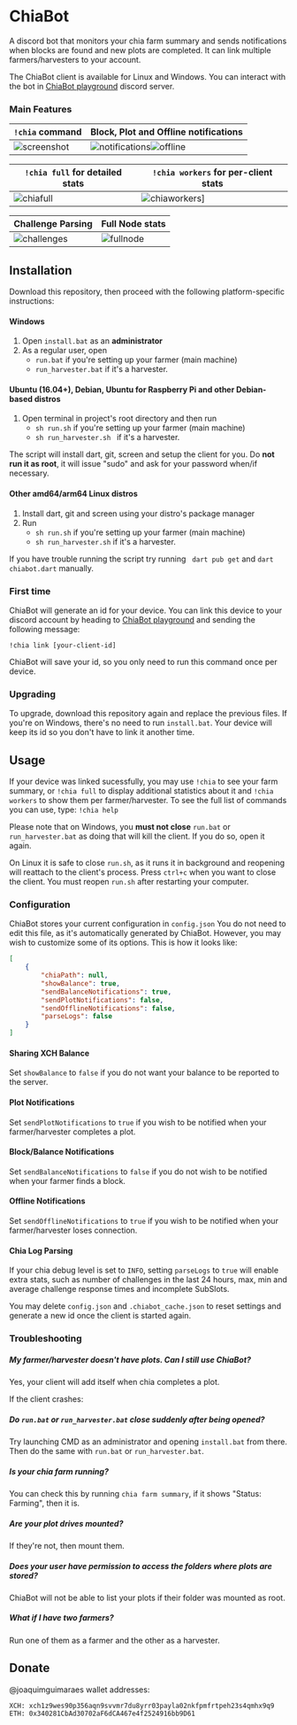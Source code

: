 # ChiaBot

A discord bot that monitors your chia farm summary and sends notifications when blocks are found and new plots are completed. It can link multiple farmers/harvesters to your account.

The ChiaBot client is available for Linux and Windows. You can interact with the bot in [ChiaBot playground](https://discord.gg/aEkYWQGWdS) discord server.

### Main Features
| ``!chia`` command | Block, Plot and Offline notifications |
|-----------------------------------------------------|-------------------|
|![screenshot](https://i.imgur.com/ilPYPe3_d.webp?maxwidth=500&fidelity=grand)|![notifications](https://i.imgur.com/HXKroKS_d.webp?maxwidth=450&fidelity=grand)![offline](https://i.imgur.com/lR9BlEO_d.webp?maxwidth=450&fidelity=grand)|

| ``!chia full`` for detailed stats | ``!chia workers`` for per-client stats |
|------------------------|-------------------|
|![chiafull](https://i.imgur.com/7GEM6Z3_d.webp?maxwidth=450&fidelity=grand)|![chiaworkers](https://i.imgur.com/2AOeYcR_d.webp?maxwidth=450&fidelity=grand)]|

| Challenge Parsing | Full Node stats |
|------------------------|-------------------|
|![challenges](https://i.imgur.com/PpmlJj6_d.webp?maxwidth=450&fidelity=grand)|![fullnode](https://i.imgur.com/R1OOemY_d.webp?maxwidth=450&fidelity=grand)|

## Installation 
Download this repository, then proceed with the following platform-specific instructions:

#### Windows
1. Open `` install.bat `` as an **administrator**
2. As a regular user, open 
   - `` run.bat `` if you're setting up your farmer (main machine) 
   - `` run_harvester.bat `` if it's a harvester.

#### Ubuntu (16.04+), Debian, Ubuntu for Raspberry Pi and other Debian-based distros
1. Open terminal in project's root directory and then run 
   - `` sh run.sh `` if you're setting up your farmer (main machine) 
   - ``sh run_harvester.sh `` if it's a harvester.
   
The script will install dart, git, screen and setup the client for you. Do **not run it as root**, it will issue "sudo" and ask for your password when/if necessary.

#### Other amd64/arm64 Linux distros
1. Install dart, git and screen using your distro's package manager
2. Run 
   - `` sh run.sh `` if you're setting up your farmer (main machine)
   - `` sh run_harvester.sh `` if it's a harvester.
   
If you have trouble running the script try running `` dart pub get`` and `` dart chiabot.dart `` manually.

### First time
ChiaBot will generate an id for your device. You can link this device to your discord account by heading to [ChiaBot playground](https://discord.gg/aEkYWQGWdS) and sending the following message:
```
!chia link [your-client-id]
```
ChiaBot will save your id, so you only need to run this command once per device.

### Upgrading
To upgrade, download this repository again and replace the previous files. 
If you're on Windows, there's no need to run `` install.bat ``.
Your device will keep its id so you don't have to link it another time.

## Usage
If your device was linked sucessfully, you may use `` !chia `` to see your farm summary, or `` !chia full `` to display additional statistics about it and `` !chia workers `` to show them per farmer/harvester.
To see the full list of commands you can use, type: `` !chia help ``

Please note that on Windows, you **must not close** ``run.bat`` or ``run_harvester.bat`` as doing that will kill the client. If you do so, open it again.

On Linux it is safe to close ``run.sh``, as it runs it in background and reopening will reattach to the client's process.
Press ``ctrl+c`` when you want to close the client. You must reopen ``run.sh`` after restarting your computer.

### Configuration
ChiaBot stores your current configuration in ``config.json``
You do not need to edit this file, as it's automatically generated by ChiaBot. However, you may wish to customize some of its options.
This is how it looks like:
```json
[
    {
        "chiaPath": null,
        "showBalance": true,
        "sendBalanceNotifications": true,
        "sendPlotNotifications": false,
        "sendOfflineNotifications": false,
        "parseLogs": false
    }
]
```

#### Sharing XCH Balance
Set ``showBalance`` to ``false`` if you do not want your balance to be reported to the server.

#### Plot Notifications
Set ``sendPlotNotifications`` to ``true`` if you wish to be notified when your farmer/harvester completes a plot.

#### Block/Balance Notifications
Set ``sendBalanceNotifications`` to ``false`` if you do not wish to be notified when your farmer finds a block.

#### Offline Notifications
Set ``sendOfflineNotifications`` to ``true`` if you wish to be notified when your farmer/harvester loses connection.

#### Chia Log Parsing
If your chia debug level is set to ``INFO``, setting ``parseLogs`` to ``true`` will enable extra stats, such as number of challenges in the last 24 hours, max, min and average challenge response times and incomplete SubSlots.

You may delete ``config.json`` and ``.chiabot_cache.json`` to reset settings and generate a new id once the client is started again.

### Troubleshooting

##### My farmer/harvester doesn't have plots. Can I still use ChiaBot?
Yes, your client will add itself when chia completes a plot.

If the client crashes:
##### Do ``run.bat`` or ``run_harvester.bat`` close suddenly after being opened?
  Try launching CMD as an administrator and opening ``install.bat`` from there. Then do the same with ``run.bat`` or ``run_harvester.bat``.
##### Is your chia farm running? 
  You can check this by running ` chia farm summary `, if it shows "Status: Farming", then it is.
##### Are your plot drives mounted?
  If they're not, then mount them.
##### Does your user have permission to access the folders where plots are stored?
  ChiaBot will not be able to list your plots if their folder was mounted as root.

##### What if I have two farmers?
  Run one of them as a farmer and the other as a harvester.
  
## Donate
@joaquimguimaraes wallet addresses:
```
XCH: xch1z9wes90p356aqn9svvmr7du8yrr03payla02nkfpmfrtpeh23s4qmhx9q9
ETH: 0x340281CbAd30702aF6dCA467e4f2524916bb9D61
```
